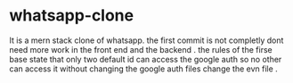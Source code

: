 # whatsapp-clone
It is a mern stack clone of whatsapp.
the first commit is not completly dont need more work in the front end and the backend .
the rules of the firse base state that only two default id can access the google auth so no other can access it without changing the google auth files change the evn file .
